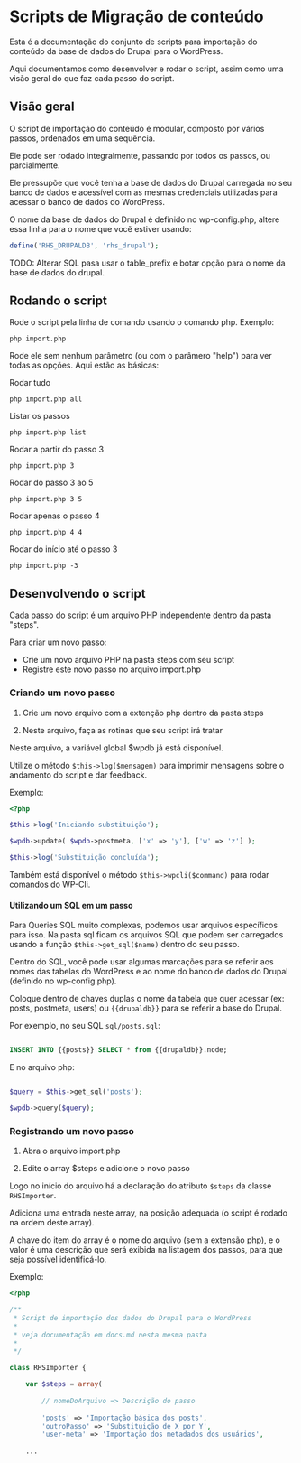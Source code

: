 # Scripts de Migração de conteúdo

Esta é a documentação do conjunto de scripts para importação do conteúdo da base de dados do Drupal para o WordPress.

Aqui documentamos como desenvolver e rodar o script, assim como uma visão geral do que faz cada passo do script.


## Visão geral

O script de importação do conteúdo é modular, composto por vários passos, ordenados em uma sequência.

Ele pode ser rodado integralmente, passando por todos os passos, ou parcialmente.

Ele pressupõe que você tenha a base de dados do Drupal carregada no seu banco de dados e acessível com as mesmas credenciais utilizadas para acessar o banco de dados do WordPress.

O nome da base de dados do Drupal é definido no wp-config.php, altere essa linha para o nome que vocẽ estiver usando:

```PHP
define('RHS_DRUPALDB', 'rhs_drupal');
```

TODO: Alterar SQL pasa usar o table_prefix e botar opção para o nome da base de dados do drupal.


## Rodando o script

Rode o script pela linha de comando usando o comando php. Exemplo:

```
php import.php
```

Rode ele sem nenhum parâmetro (ou com o parâmero "help") para ver todas as opções. Aqui estão as básicas:

Rodar tudo
```
php import.php all
```

Listar os passos
```
php import.php list
```

Rodar a partir do passo 3
```
php import.php 3
```

Rodar do passo 3 ao 5
```
php import.php 3 5
```

Rodar apenas o passo 4
```
php import.php 4 4
```

Rodar do início até o passo 3
```
php import.php -3
```

## Desenvolvendo o script

Cada passo do script é um arquivo PHP independente dentro da pasta "steps".

Para criar um novo passo:

* Crie um novo arquivo PHP na pasta steps com seu script
* Registre este novo passo no arquivo import.php


### Criando um novo passo

1. Crie um novo arquivo com a extenção php dentro da pasta steps

2. Neste arquivo, faça as rotinas que seu script irá tratar

Neste arquivo, a variável global $wpdb já está disponível.

Utilize o método `$this->log($mensagem)` para imprimir mensagens sobre o andamento do script e dar feedback.

Exemplo:

```PHP
<?php

$this->log('Iniciando substituição');

$wpdb->update( $wpdb->postmeta, ['x' => 'y'], ['w' => 'z'] );

$this->log('Substituição concluída');


```

Também está disponível o método `$this->wpcli($command)` para rodar comandos do WP-Cli.

#### Utilizando um SQL em um passo

Para Queries SQL muito complexas, podemos usar arquivos específicos para isso. Na pasta sql ficam os arquivos SQL que podem ser carregados usando a função `$this->get_sql($name)` dentro do seu passo.

Dentro do SQL, você pode usar algumas marcações para se referir aos nomes das tabelas do WordPress e ao nome do banco de dados do Drupal (definido no wp-config.php).

Coloque dentro de chaves duplas o nome da tabela que quer acessar (ex: posts, postmeta, users) ou `{{drupaldb}}` para se referir a base do Drupal.

Por exemplo, no seu SQL `sql/posts.sql`:

```SQL

INSERT INTO {{posts}} SELECT * from {{drupaldb}}.node;

```

E no arquivo php:

```PHP

$query = $this->get_sql('posts');

$wpdb->query($query);

```



### Registrando um novo passo

1. Abra o arquivo import.php

2. Edite o array $steps e adicione o novo passo

Logo no início do arquivo há a declaração do atributo `$steps` da classe `RHSImporter`.

Adiciona uma entrada neste array, na posição adequada (o script é rodado na ordem deste array).

A chave do item do array é o nome do arquivo (sem a extensão php), e o valor é uma descrição que será exibida na listagem dos passos, para que seja possível identificá-lo.

Exemplo:


```PHP
<?php

/**
 * Script de importação dos dados do Drupal para o WordPress
 * 
 * veja documentação em docs.md nesta mesma pasta
 * 
 */ 

class RHSImporter {

    var $steps = array(
    
        // nomeDoArquivo => Descrição do passo
        
        'posts' => 'Importação básica dos posts',
        'outroPasso' => 'Substituição de X por Y',
        'user-meta' => 'Importação dos metadados dos usuários',
        
    ...

```
